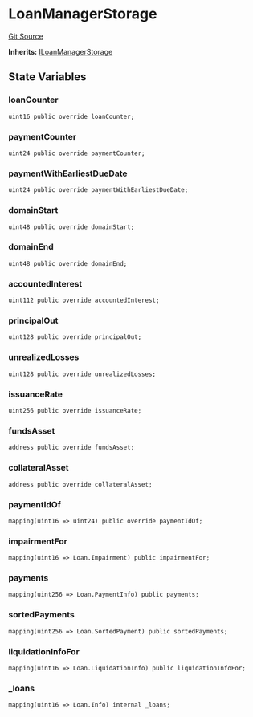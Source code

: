 # LoanManagerStorage

[Git Source](https://github.com/bsostech/isle/blob/1b9b42ecc99464a07a9859078c2c7bc923a6500d/docs/contracts/reference)

**Inherits:**
[ILoanManagerStorage](/docs/contracts/reference/interfaces/ILoanManagerStorage.md)

## State Variables

### loanCounter

```solidity
uint16 public override loanCounter;
```

### paymentCounter

```solidity
uint24 public override paymentCounter;
```

### paymentWithEarliestDueDate

```solidity
uint24 public override paymentWithEarliestDueDate;
```

### domainStart

```solidity
uint48 public override domainStart;
```

### domainEnd

```solidity
uint48 public override domainEnd;
```

### accountedInterest

```solidity
uint112 public override accountedInterest;
```

### principalOut

```solidity
uint128 public override principalOut;
```

### unrealizedLosses

```solidity
uint128 public override unrealizedLosses;
```

### issuanceRate

```solidity
uint256 public override issuanceRate;
```

### fundsAsset

```solidity
address public override fundsAsset;
```

### collateralAsset

```solidity
address public override collateralAsset;
```

### paymentIdOf

```solidity
mapping(uint16 => uint24) public override paymentIdOf;
```

### impairmentFor

```solidity
mapping(uint16 => Loan.Impairment) public impairmentFor;
```

### payments

```solidity
mapping(uint256 => Loan.PaymentInfo) public payments;
```

### sortedPayments

```solidity
mapping(uint256 => Loan.SortedPayment) public sortedPayments;
```

### liquidationInfoFor

```solidity
mapping(uint16 => Loan.LiquidationInfo) public liquidationInfoFor;
```

### \_loans

```solidity
mapping(uint16 => Loan.Info) internal _loans;
```
